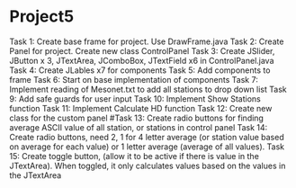 # Project5
Task 1: Create base frame for project. Use DrawFrame.java
Task 2: Create Panel for project. Create new class ControlPanel
Task 3: Create JSlider, JButton x 3, JTextArea, JComboBox, JTextField x6 in ControlPanel.java
Task 4: Create JLables x7 for components 
Task 5: Add components to frame
Task 6: Start on base implementation of components
Task 7: Implement reading of Mesonet.txt to add all stations to drop down list
Task 9: Add safe guards for user input
Task 10: Implement Show Stations function
Task 11: Implement Calculate HD function
Task 12: Create new class for the custom panel
#Task 13: Create radio buttons for finding average ASCII value of all station, or stations in control panel
Task 14: Create radio buttons, need 2, 1 for 4 letter average (or station value based on average for each value) or 1 letter average (average of all 	values).
Task 15: Create toggle button, (allow it to be active if there is value in the JTextArea). When toggled, it only calculates values based on the values in the JTextArea